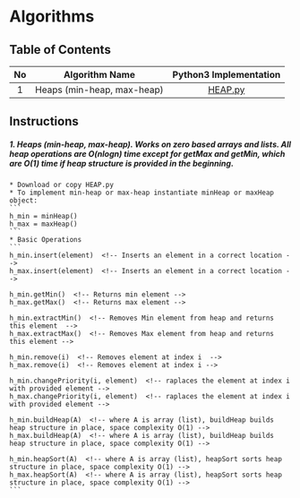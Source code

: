 # Algorithms

## Table of Contents

No | Algorithm Name | Python3 Implementation
:---: | :-----------------------------: | :-----------:
1 | Heaps (min-heap, max-heap) | [HEAP.py](Algorithms/HEAP.py)


## Instructions

##### 1. Heaps (min-heap, max-heap). Works on zero based arrays and lists. All heap operations are O(nlogn) time except for getMax and getMin, which are O(1) time if heap structure is provided in the beginning.

    * Download or copy HEAP.py
    * To implement min-heap or max-heap instantiate minHeap or maxHeap object:
    ```
    h_min = minHeap()
    h_max = maxHeap()
    ```
    * Basic Operations
    ```
    h_min.insert(element)  <!-- Inserts an element in a correct location -->
    h_max.insert(element)  <!-- Inserts an element in a correct location -->

    h_min.getMin()  <!-- Returns min element -->
    h_max.getMax()  <!-- Returns max element -->

    h_min.extractMin()  <!-- Removes Min element from heap and returns this element  -->
    h_max.extractMax()  <!-- Removes Max element from heap and returns this element -->

    h_min.remove(i)  <!-- Removes element at index i  -->
    h_max.remove(i)  <!-- Removes element at index i -->

    h_min.changePriority(i, element)  <!-- raplaces the element at index i with provided element -->
    h_max.changePriority(i, element)  <!-- raplaces the element at index i with provided element -->

    h_min.buildHeap(A)  <!-- where A is array (list), buildHeap builds heap structure in place, space complexity O(1) -->
    h_max.buildHeap(A)  <!-- where A is array (list), buildHeap builds heap structure in place, space complexity O(1) -->

    h_min.heapSort(A)  <!-- where A is array (list), heapSort sorts heap structure in place, space complexity O(1) -->
    h_max.heapSort(A)  <!-- where A is array (list), heapSort sorts heap structure in place, space complexity O(1) -->
    ```
